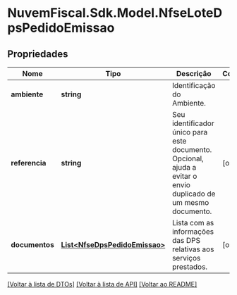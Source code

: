 # NuvemFiscal.Sdk.Model.NfseLoteDpsPedidoEmissao

## Propriedades

Nome | Tipo | Descrição | Comentários
------------ | ------------- | ------------- | -------------
**ambiente** | **string** | Identificação do Ambiente. | 
**referencia** | **string** | Seu identificador único para este documento. Opcional, ajuda a evitar o envio duplicado de um mesmo documento. | [optional] 
**documentos** | [**List&lt;NfseDpsPedidoEmissao&gt;**](NfseDpsPedidoEmissao.md) | Lista com as informações das DPS relativas aos serviços prestados. | [optional] 

[[Voltar à lista de DTOs]](../README.md#documentation-for-models) [[Voltar à lista de API]](../README.md#documentation-for-api-endpoints) [[Voltar ao README]](../README.md)

